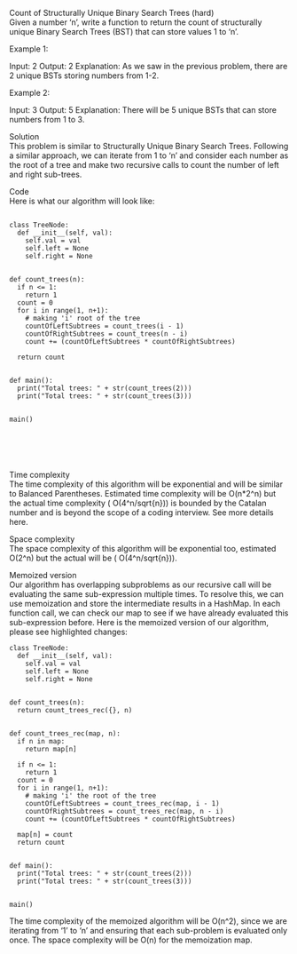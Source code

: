 Count of Structurally Unique Binary Search Trees (hard) \
Given a number ‘n’, write a function to return the count of structurally unique Binary Search Trees (BST) that can store values 1 to ‘n’.

Example 1:

Input: 2
Output: 2
Explanation: As we saw in the previous problem, there are 2 unique BSTs storing numbers from 1-2.

Example 2:

Input: 3
Output: 5
Explanation: There will be 5 unique BSTs that can store numbers from 1 to 3.

Solution \
This problem is similar to Structurally Unique Binary Search Trees. Following a similar approach, we can iterate from 1 to ‘n’ and consider each number as the root of a tree and make two recursive calls to count the number of left and right sub-trees.

Code \
Here is what our algorithm will look like:
```

class TreeNode:
  def __init__(self, val):
    self.val = val
    self.left = None
    self.right = None


def count_trees(n):
  if n <= 1:
    return 1
  count = 0
  for i in range(1, n+1):
    # making 'i' root of the tree
    countOfLeftSubtrees = count_trees(i - 1)
    countOfRightSubtrees = count_trees(n - i)
    count += (countOfLeftSubtrees * countOfRightSubtrees)

  return count


def main():
  print("Total trees: " + str(count_trees(2)))
  print("Total trees: " + str(count_trees(3)))


main()






```

Time complexity \
The time complexity of this algorithm will be exponential and will be similar to Balanced Parentheses. Estimated time complexity will be O(n*2^n) but the actual time complexity ( O(4^n/sqrt{n})) is bounded by the Catalan number and is beyond the scope of a coding interview. See more details here.

Space complexity \
The space complexity of this algorithm will be exponential too, estimated O(2^n) but the actual will be ( O(4^n/sqrt{n})).

Memoized version \
Our algorithm has overlapping subproblems as our recursive call will be evaluating the same sub-expression multiple times. To resolve this, we can use memoization and store the intermediate results in a HashMap. In each function call, we can check our map to see if we have already evaluated this sub-expression before. Here is the memoized version of our algorithm, please see highlighted changes:
```
class TreeNode:
  def __init__(self, val):
    self.val = val
    self.left = None
    self.right = None


def count_trees(n):
  return count_trees_rec({}, n)


def count_trees_rec(map, n):
  if n in map:
    return map[n]

  if n <= 1:
    return 1
  count = 0
  for i in range(1, n+1):
    # making 'i' the root of the tree
    countOfLeftSubtrees = count_trees_rec(map, i - 1)
    countOfRightSubtrees = count_trees_rec(map, n - i)
    count += (countOfLeftSubtrees * countOfRightSubtrees)

  map[n] = count
  return count


def main():
  print("Total trees: " + str(count_trees(2)))
  print("Total trees: " + str(count_trees(3)))


main()
```

The time complexity of the memoized algorithm will be O(n^2), since we are iterating from ‘1’ to ‘n’ and ensuring that each sub-problem is evaluated only once. The space complexity will be O(n) for the memoization map.